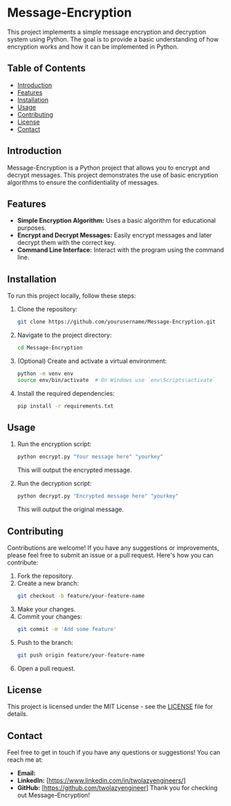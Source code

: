 # Message-Encryption

This project implements a simple message encryption and decryption system using Python. The goal is to provide a basic understanding of how encryption works and how it can be implemented in Python.

## Table of Contents

- [Introduction](#introduction)
- [Features](#features)
- [Installation](#installation)
- [Usage](#usage)
- [Contributing](#contributing)
- [License](#license)
- [Contact](#contact)

## Introduction

Message-Encryption is a Python project that allows you to encrypt and decrypt messages. This project demonstrates the use of basic encryption algorithms to ensure the confidentiality of messages.

## Features

- **Simple Encryption Algorithm:** Uses a basic algorithm for educational purposes.
- **Encrypt and Decrypt Messages:** Easily encrypt messages and later decrypt them with the correct key.
- **Command Line Interface:** Interact with the program using the command line.

## Installation

To run this project locally, follow these steps:

1. Clone the repository:
   ```bash
   git clone https://github.com/yourusername/Message-Encryption.git
   ```
2. Navigate to the project directory:
   ```bash
   cd Message-Encryption
   ```
3. (Optional) Create and activate a virtual environment:
   ```bash
   python -m venv env
   source env/bin/activate  # On Windows use `env\Scripts\activate`
   ```
4. Install the required dependencies:
   ```bash
   pip install -r requirements.txt
   ```

## Usage

1. Run the encryption script:
   ```bash
   python encrypt.py "Your message here" "yourkey"
   ```
   This will output the encrypted message.

2. Run the decryption script:
   ```bash
   python decrypt.py "Encrypted message here" "yourkey"
   ```
   This will output the original message.

## Contributing

Contributions are welcome! If you have any suggestions or improvements, please feel free to submit an issue or a pull request. Here's how you can contribute:

1. Fork the repository.
2. Create a new branch:
   ```bash
   git checkout -b feature/your-feature-name
   ```
3. Make your changes.
4. Commit your changes:
   ```bash
   git commit -m 'Add some feature'
   ```
5. Push to the branch:
   ```bash
   git push origin feature/your-feature-name
   ```
6. Open a pull request.

## License

This project is licensed under the MIT License - see the [LICENSE](LICENSE) file for details.

## Contact

Feel free to get in touch if you have any questions or suggestions! You can reach me at:

- **Email:** 
- **LinkedIn:** [https://www.linkedin.com/in/twolazyengineers/]
- **GitHub:** [https://github.com/twolazyengineer]
Thank you for checking out Message-Encryption!
